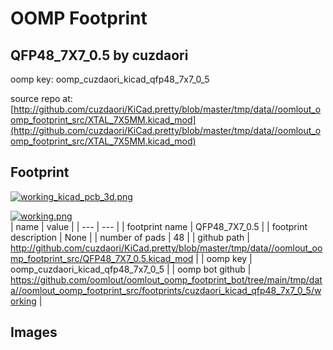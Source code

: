 # OOMP Footprint  
## QFP48_7X7_0.5  by cuzdaori  
  
oomp key: oomp_cuzdaori_kicad_qfp48_7x7_0_5  
  
source repo at: [http://github.com/cuzdaori/KiCad.pretty/blob/master/tmp/data//oomlout_oomp_footprint_src/XTAL_7X5MM.kicad_mod](http://github.com/cuzdaori/KiCad.pretty/blob/master/tmp/data//oomlout_oomp_footprint_src/XTAL_7X5MM.kicad_mod)  
## Footprint  
  
[![working_kicad_pcb_3d.png](working_kicad_pcb_3d_600.png)](working_kicad_pcb_3d.png)  
  
[![working.png](working_600.png)](working.png)  
| name | value | 
| --- | --- | 
| footprint name | QFP48_7X7_0.5 | 
| footprint description | None | 
| number of pads | 48 | 
| github path | http://github.com/cuzdaori/KiCad.pretty/blob/master/tmp/data//oomlout_oomp_footprint_src/QFP48_7X7_0.5.kicad_mod | 
| oomp key | oomp_cuzdaori_kicad_qfp48_7x7_0_5 | 
| oomp bot github | https://github.com/oomlout/oomlout_oomp_footprint_bot/tree/main/tmp/data//oomlout_oomp_footprint_src/footprints/cuzdaori_kicad_qfp48_7x7_0_5/working | 
## Images  
